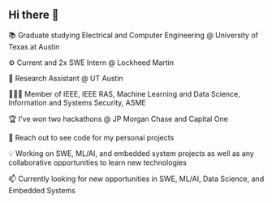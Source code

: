 ## Hi there 👋

📚 Graduate studying Electrical and Computer Engineering @ University of Texas at Austin

⚙️ Current and 2x SWE Intern @ Lockheed Martin

👾 Research Assistant @ UT Austin

👩🏽‍💻 Member of IEEE, IEEE RAS, Machine Learning and Data Science, Information and Systems Security, ASME

🏆 I've won two hackathons @ JP Morgan Chase and Capital One

💬 Reach out to see code for my personal projects

💡 Working on SWE, ML/AI, and embedded system projects as well as any collaborative opportunities to learn new technologies 

📫 Currently looking for new opportunities in SWE, ML/AI, Data Science, and Embedded Systems

<!--
**srout2021/srout2021** is a ✨ _special_ ✨ repository because its `README.md` (this file) appears on your GitHub profile.

Here are some ideas to get you started:

- 🔭 I’m currently working on ...
- 🌱 I’m currently learning ...
- 👯 I’m looking to collaborate on ...
- 🤔 I’m looking for help with ...
- 💬 Ask me about ...
- 📫 How to reach me: ...
- 😄 Pronouns: ...
- ⚡ Fun fact: ...
-->
